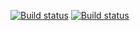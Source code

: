 [![Build status](https://ci.appveyor.com/api/projects/status/pjcln0nojvv3lapp?svg=true)](https://ci.appveyor.com/project/dejanfajfar/opentsdb-net)
[![Build status](https://ci.appveyor.com/api/projects/status/pjcln0nojvv3lapp/branch/master?svg=true)](https://ci.appveyor.com/project/dejanfajfar/opentsdb-net/branch/master)